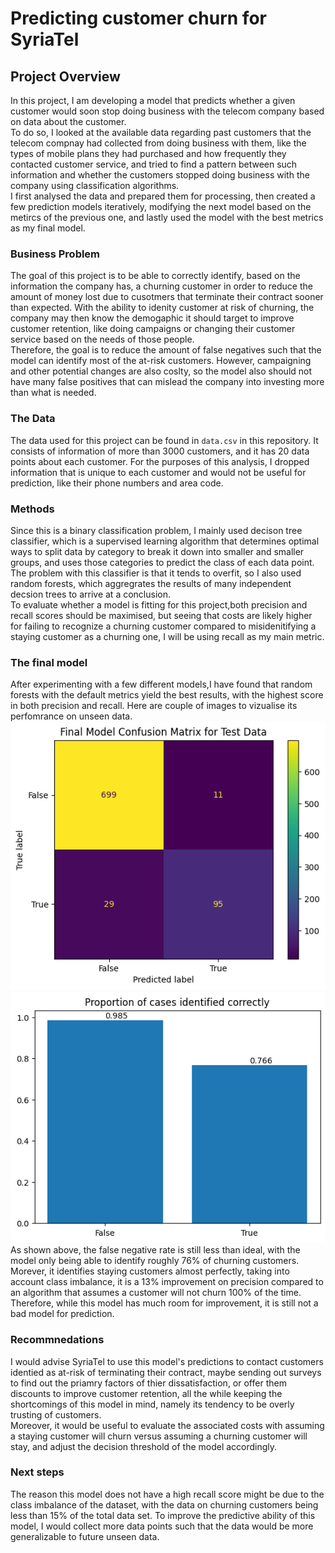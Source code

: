 # Predicting customer churn for SyriaTel

## Project Overview
In this project, I am developing a model that predicts whether a given customer would soon stop doing business with the telecom company based on data about the customer. <br>
To do so, I looked at the available data regarding past customers that the telecom compnay had collected from doing business with them, like the types of mobile plans they had purchased and how frequently they contacted customer service, and tried to find a pattern between such information and whether the customers stopped doing business with the company using classification algorithms. <br>
I first analysed the data and prepared them for processing, then created a few prediction models iteratively, modifying the next model based on the metircs of the previous one, and lastly used the model with the best metrics as my final model. <br>

### Business Problem
The goal of this project is to be able to correctly identify, based on the information the company has, a churning customer in order to reduce the amount of money lost due to cusotmers that terminate their contract sooner than expected. With the ability to idenity customer at risk of churning, the company may then know the demogaphic it should target to improve customer retention, like doing campaigns or changing their customer service based on the needs of those people. <br>
Therefore, the goal is to reduce the amount of false negatives such that the model can identify most of the at-risk customers. However, campaigning and other potential changes are also coslty, so the model also should not have many false positives that can mislead the company into investing more than what is needed.
### The Data
The data used for this project can be found in `data.csv` in this repository. It consists of information of more than 3000 customers, and it has 20 data points about each customer. For the purposes of this analysis, I dropped information that is unique to each customer and would not be useful for prediction, like their phone numbers and area code.

### Methods
Since this is a binary classification problem, I mainly used decison tree classifier, which is a supervised learning algorithm that determines optimal ways to split data by category to break it down into smaller and smaller groups, and uses those categories to predict the class of each data point. The problem with this classifier is that it tends to overfit, so I also used random forests, which aggregrates the results of many independent decsion trees to arrive at a conclusion. <br>
To evaluate whether a model is fitting for this project,both precision and recall scores should be maximised, but seeing that costs are likely higher for failing to recognize a churning customer compared to misidenitifying a staying customer as a churning one, I will be using recall as my main metric.

### The final model
After experimenting with a few different models,I have found that random forests with the default metrics yield the best results, with the highest score in both precision and recall. Here are couple of images to vizualise its perfomrance on unseen data.
![Confusion Matrix](conf.png) 
![recall](recall.png) <br>
As shown above, the false negative rate is still less than ideal, with the model only being able to identify roughly 76% of churning customers. Morever, it identifies staying customers almost perfectly, taking into account class imbalance, it is a 13% improvement on precision compared to an algorithm that assumes a customer will not churn 100% of the time. Therefore, while this model has much room for improvement, it is still not a bad model for prediction.

### Recommnedations
I would advise SyriaTel to use this model's predictions to contact customers identied as at-risk of terminating their contract, maybe sending out surveys to find out the priamry factors of thier dissatisfaction, or offer them discounts to improve customer retention, all the while keeping the shortcomings of this model in mind, namely its tendency to be overly trusting of customers. <br>
Moreover, it would be useful to evaluate the associated costs with assuming a staying customer will churn versus assuming a churning customer will stay, and adjust the decision threshold of the model accordingly.

### Next steps
The reason this model does not have a high recall score might be due to the class imbalance of the dataset, with the data on churning customers being less than 15% of the total data set. To improve the predictive ability of this model, I would collect more data points such that the data would be more generalizable to future unseen data.

